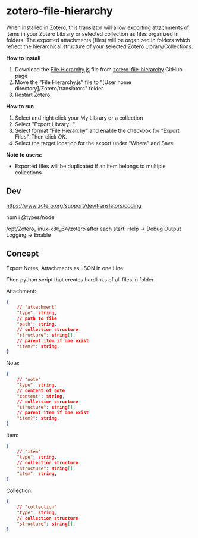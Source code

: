 # zotero-file-hierarchy

When installed in Zotero, this translator will allow exporting attachments of items in your Zotero Library or selected collection as files organized in folders. The exported attachments (files) will be organized in folders which reflect the hierarchical structure of your selected Zotero Library/Collections.

**How to install**
1.  Download the [File Hierarchy.js](https://raw.githubusercontent.com/retorquere/zotero-file-hierarchy/master/File%20Hierarchy.js "File Hierarchy.js") file from [zotero-file-hierarchy](https://github.com/retorquere/zotero-file-hierarchy) GitHub page
2. Move the "File Hierarchy.js" file to "[User home directory]/Zotero/translators" folder
3. Restart Zotero

**How to run**
1. Select and right click your My Library or a collection
2. Select "Export Library…"
3. Select format “File Hierarchy” and enable the checkbox for “Export Files”. Then click *OK*.
4. Select the target location for the export under “Where” and Save.

**Note to users:**
* Exported files will be duplicated if an item belongs to multiple collections

## Dev

https://www.zotero.org/support/dev/translators/coding

npm i @types/node

/opt/Zotero_linux-x86_64/zotero
after each start: Help -> Debug Output Logging -> Enable

## Concept

Export Notes, Attachments as JSON in one Line

Then python script that creates hardlinks of all files in folder

Attachment:

```json
{
    // "attachment"
    "type": string,
    // path to file
    "path": string,
    // collection structure
    "structure": string[],
    // parent item if one exist
    "item?": string,
}
```

Note:

```json
{
    // "note"
    "type": string,
    // content of note
    "content": string,
    // collection structure
    "structure": string[],
    // parent item if one exist
    "item?": string,
}
```

Item:

```json
{
    // "item"
    "type": string,
    // collection structure
    "structure": string[],
    "item": string,
}
```

Collection:

```json
{
    // "collection"
    "type": string,
    // collection structure
    "structure": string[],
}
```
